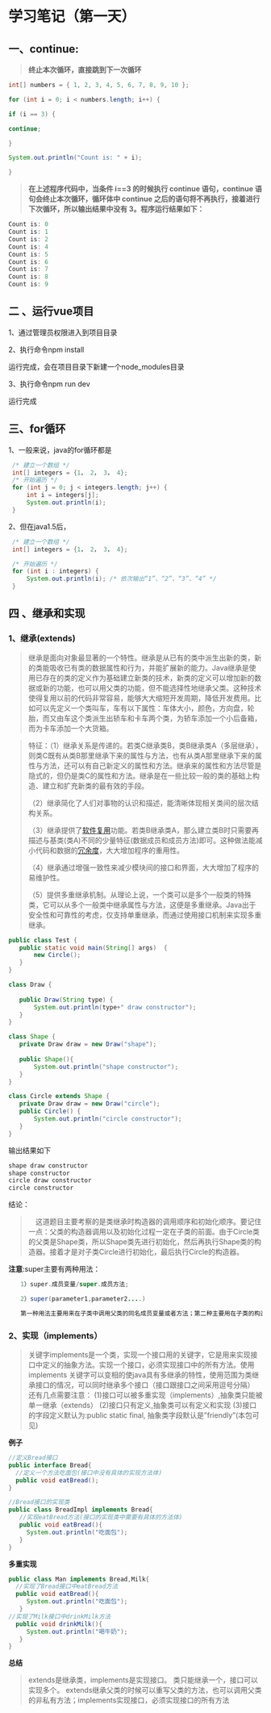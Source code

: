 # 学习笔记（第一天）

   ## 一、**continue:**



> **终止本次循环，直接跳到下一次循环**

``` java
int[] numbers = { 1, 2, 3, 4, 5, 6, 7, 8, 9, 10 };

for (int i = 0; i < numbers.length; i++) {

if (i == 3) {

continue;

}

System.out.println("Count is: " + i);

}

```

> **在上述程序代码中，当条件 i==3 的时候执行 continue 语句，continue 语句会终止本次循环，循环体中 continue 之后的语句将不再执行，接着进行下次循环，所以输出结果中没有 3。程序运行结果如下：**

``` java
Count is: 0
Count is: 1
Count is: 2
Count is: 4
Count is: 5
Count is: 6
Count is: 7
Count is: 8
Count is: 9
```

## 二 、**运行vue项目** 

1、通过管理员权限进入到项目目录

2、执行命令npm install 

运行完成，会在项目目录下新建一个node_modules目录

3、执行命令npm run dev

运行完成

## 三、for循环

1、一般来说，java的for循环都是

``` java
 /* 建立一个数组 */
 int[] integers = {1， 2， 3， 4};
 /* 开始遍历 */
 for (int j = 0; j < integers.length; j++) {
     int i = integers[j];
     System.out.println(i);
 }
```

2、但在java1.5后，

```java
 /* 建立一个数组 */
 int[] integers = {1， 2， 3， 4};

 /* 开始遍历 */
 for (int i : integers) {
     System.out.println(i); /* 依次输出“1”、“2”、“3”、“4” */
 }

```

## 四 、继承和实现

### 1、继承(extends)

> 继承是面向对象最显著的一个特性。继承是从已有的类中派生出新的类，新的类能吸收已有类的数据属性和行为，并能扩展新的能力。Java继承是使用已存在的类的定义作为基础建立新类的技术，新类的定义可以增加新的数据或新的功能，也可以用父类的功能，但不能选择性地继承父类。这种技术使得复用以前的代码非常容易，能够大大缩短开发周期，降低开发费用。比如可以先定义一个类叫车，车有以下属性：车体大小，颜色，方向盘，轮胎，而又由车这个类派生出轿车和卡车两个类，为轿车添加一个小后备箱，而为卡车添加一个大货箱。

> 特征：（1）继承关系是传递的。若类C继承类B，类B继承类A（多层继承），则类C既有从类B那里继承下来的属性与方法，也有从类A那里继承下来的属性与方法，还可以有自己新定义的属性和方法。继承来的属性和方法尽管是隐式的，但仍是类C的属性和方法。继承是在一些比较一般的类的基础上构造、建立和扩充新类的最有效的手段。
>
> （2）继承简化了人们对事物的认识和描述，能清晰体现相关类间的层次结构关系。
>
> （3）继承提供了[软件复用](https://baike.sogou.com/lemma/ShowInnerLink.htm?lemmaId=584480&ss_c=ssc.citiao.link)功能。若类B继承类A，那么建立类B时只需要再描述与基类(类A)不同的少量特征(数据成员和成员方法)即可。这种做法能减小代码和数据的[冗余度](https://baike.sogou.com/lemma/ShowInnerLink.htm?lemmaId=7052378&ss_c=ssc.citiao.link)，大大增加程序的重用性。
>
> （4）继承通过增强一致性来减少模块间的接口和界面，大大增加了程序的易维护性。
>
> （5）提供多重继承机制。从理论上说，一个类可以是多个一般类的特殊类，它可以从多个一般类中继承属性与方法，这便是多重继承。Java出于安全性和可靠性的考虑，仅支持单重继承，而通过使用接口机制来实现多重继承。

 ``` java
public class Test {
    public static void main(String[] args)  {
        new Circle();
    }
}
 
class Draw {
     
    public Draw(String type) {
        System.out.println(type+" draw constructor");
    }
}
 
class Shape {
    private Draw draw = new Draw("shape");
     
    public Shape(){
        System.out.println("shape constructor");
    }
}
 
class Circle extends Shape {
    private Draw draw = new Draw("circle");
    public Circle() {
        System.out.println("circle constructor");
    }
}
 ```

输出结果如下

``` java
shape draw constructor
shape constructor
circle draw constructor
circle constructor
```

结论：

> 　这道题目主要考察的是类继承时构造器的调用顺序和初始化顺序。要记住一点：父类的构造器调用以及初始化过程一定在子类的前面。由于Circle类的父类是Shape类，所以Shape类先进行初始化，然后再执行Shape类的构造器。接着才是对子类Circle进行初始化，最后执行Circle的构造器。



**注意**:super主要有两种用法：

``` java
　　1）super.成员变量/super.成员方法;

　　2）super(parameter1,parameter2....)

　　第一种用法主要用来在子类中调用父类的同名成员变量或者方法；第二种主要用在子类的构造器中显示地调用父类的构造器，要注意的是，如果是用在子类构造器中，则必须是子类构造器的第一个语句。
```

### 2、实现（implements）

> 关键字implements是一个类，实现一个接口用的关键字，它是用来实现接口中定义的抽象方法。实现一个接口，必须实现接口中的所有方法。使用 implements 关键字可以变相的使java具有多继承的特性，使用范围为类继承接口的情况，可以同时继承多个接口（接口跟接口之间采用逗号分隔） 
> 还有几点需要注意： 
> (1)接口可以被多重实现（implements）,抽象类只能被单一继承（extends） 
> (2)接口只有定义,抽象类可以有定义和实现 
> (3)接口的字段定义默认为:public static final, 抽象类字段默认是”friendly”(本包可见)
>

**例子**

``` java
//定义Bread接口
public interface Bread{
  //定义一个方法吃面包(接口中没有具体的实现方法体)
  public void eatBread();
}

//Bread接口的实现类
public class BreadImpl implements Bread{
   //实现eatBread方法(接口的实现类中需要有具体的方法体)
   public void eatBread(){
     System.out.println("吃面包");
   }
}

```

**多重实现**

``` java
public class Man implements Bread,Milk{
  //实现了Bread接口中eatBread方法
  public void eatBread(){
     System.out.println("吃面包");
   }
//实现了Milk接口中drinkMilk方法
  public void drinkMilk(){
     System.out.println("喝牛奶");
   }
}
```

**总结**

> extends是继承类，implements是实现接口。 
> 类只能继承一个，接口可以实现多个。 
> extends继承父类的时候可以重写父类的方法，也可以调用父类的非私有方法；implements实现接口，必须实现接口的所有方法



